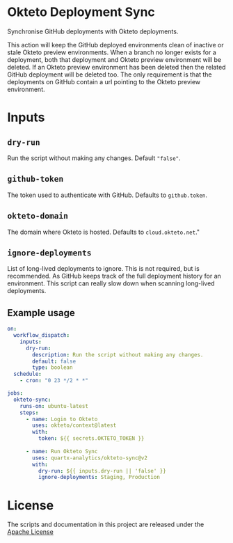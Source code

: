 # Okteto Deployment Sync

Synchronise GitHub deployments with Okteto deployments.

This action will keep the GitHub deployed environments clean of inactive or stale Okteto preview environments.
When a branch no longer exists for a deployment, both that deployment and Okteto preview environment will be deleted.
If an Okteto preview environment has been deleted then the related GitHub deployment will be deleted too. The only
requirement is that the deployments on GitHub contain a url pointing to the Okteto preview environment.

# Inputs

## `dry-run`

Run the script without making any changes. Default `"false"`.

## `github-token`

The token used to authenticate with GitHub. Defaults to `github.token`.

## `okteto-domain`

The domain where Okteto is hosted. Defaults to `cloud.okteto.net`."

## `ignore-deployments`

List of long-lived deployments to ignore. This is not required, but is recommended.
As GitHub keeps track of the full deployment history for an environment. This script can
really slow down when scanning long-lived deployments.


## Example usage
```yaml
on:
  workflow_dispatch:
    inputs:
      dry-run:
        description: Run the script without making any changes.
        default: false
        type: boolean
  schedule:
    - cron: "0 23 */2 * *"

jobs:
  okteto-sync:
    runs-on: ubuntu-latest
    steps:
      - name: Login to Okteto
        uses: okteto/context@latest
        with:
          token: ${{ secrets.OKTETO_TOKEN }}
      
      - name: Run Okteto Sync
        uses: quartx-analytics/okteto-sync@v2
        with:
          dry-run: ${{ inputs.dry-run || 'false' }}
          ignore-deployments: Staging, Production
```

# License
The scripts and documentation in this project are released under the [Apache License](LICENSE)
